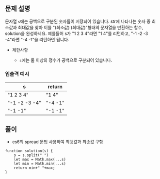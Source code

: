 ## 문제 설명

문자열 `s`에는 공백으로 구분된 숫자들이 저장되어 있습니다. str에 나타나는 숫자 중 최소값과 최대값을 찾아 이를 "(최소값) (최대값)"형태의 문자열을 반환하는 함수, solution을 완성하세요.
예를들어 s가 "1 2 3 4"라면 "1 4"를 리턴하고, "-1 -2 -3 -4"라면 "-4 -1"을 리턴하면 됩니다.

- 제한사항

  - `s`에는 둘 이상의 정수가 공백으로 구분되어 있습니다.

### 입출력 예시

| s             | return  |
| ------------- | ------- |
| "1 2 3 4"     | "1 4"   |
| "-1 -2 -3 -4" | "-4 -1" |
| "-1 -1"       | "-1 -1" |

## 풀이

- es6의 spread 문법 사용하여 최댓값과 최솟값 구함

```
function solution(s) {
    s = s.split(" ")
    let max = Math.max(...s)
    let min = Math.min(...s)
    return min+" "+max;
}
```
